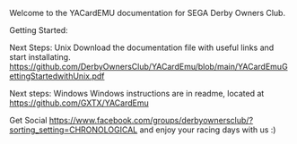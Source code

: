 Welcome to the YACardEMU documentation for SEGA Derby Owners Club.

Getting Started:

Next Steps: Unix
Download the documentation file with useful links and start installating.
https://github.com/DerbyOwnersClub/YACardEmu/blob/main/YACardEmuGettingStartedwithUnix.pdf


Next steps: Windows
Windows instructions are in readme, located at
https://github.com/GXTX/YACardEmu 


Get Social
https://www.facebook.com/groups/derbyownersclub/?sorting_setting=CHRONOLOGICAL
and enjoy your racing days with us :)
